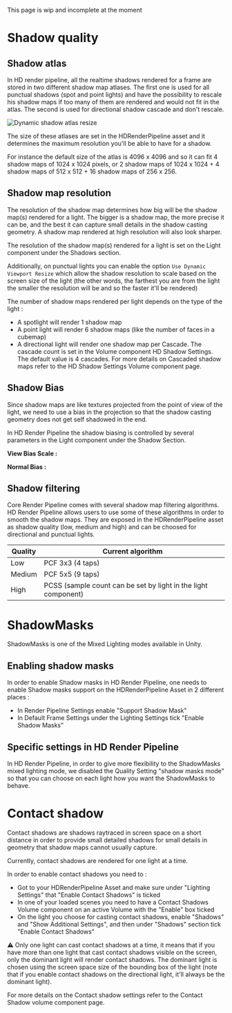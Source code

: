 This page is wip and incomplete at the moment

# Shadow quality

## Shadow atlas

In HD render pipeline, all the realtime shadows rendered for a frame are stored in two different shadow map atlases. The first one is used for all punctual shadows (spot and point lights) and have the possibility to rescale his shadow maps if too many of them are rendered and would not fit in the atlas. The second is used for directional shadow cascade and don't rescale.

![Dynamic shadow atlas resize](https://i.gyazo.com/5c283360661fc006723fa1f759caeb98.gif)

The size of these atlases are set in the HDRenderPipeline asset and it determines the maximum resolution you'll be able to have for a shadow.

For instance the default size of the atlas is 4096 x 4096 and so it can fit 4 shadow maps of 1024 x 1024 pixels, or 2 shadow maps of 1024 x 1024 + 4 shadow maps of 512 x 512 + 16 shadow maps of 256 x 256.

## Shadow map resolution

The resolution of the shadow map determines how big will be the shadow map(s) rendered for a light. The bigger is a shadow map, the more precise it can be, and the best it can capture small details in the shadow casting geometry. A shadow map rendered at high resolution will also look sharper.

The resolution of the shadow map(s) rendered for a light is set on the Light component under the Shadows section.

Additionally, on punctual lights you can enable the option ```Use Dynamic Viewport Resize``` which allow the shadow resolution to scale based on the screen size of the light (the other words, the farthest you are from the light the smaller the resolution will be and so the faster it'll be rendered)

The number of shadow maps rendered per light depends on the type of the light :

- A spotlight will render 1 shadow map
- A point light will render 6 shadow maps (like the number of faces in a cubemap)
- A directional light will render one shadow map per Cascade. The cascade count is set in the Volume component HD Shadow Settings. The default value is 4 cascades. For more details on Cascaded shadow maps refer to the HD Shadow Settings Volume component page.

## Shadow Bias

Since shadow maps are like textures projected from the point of view of the light, we need to use a bias in the projection so that the shadow casting geometry does not get self shadowed in the end.

In HD Render Pipeline the shadow biasing is controlled by several parameters in the Light component under the Shadow Section.

**View Bias Scale :**

**Normal Bias :**

## Shadow filtering

Core Render Pipeline comes with several shadow map filtering algorithms. HD Render Pipeline allows users to use some of these algorithms in order to smooth the shadow maps.
They are exposed in the HDRenderPipeline asset as shadow quality (low, medium and high) and can be choosed for directional and punctual lights.

Quality     |   Current algorithm
|-----------|------------------------|
Low | PCF 3x3 (4 taps)
Medium | PCF 5x5 (9 taps)
High | PCSS (sample count can be set by light in the light component)

# ShadowMasks

ShadowMasks is one of the Mixed Lighting modes available in Unity.

## Enabling shadow masks

In order to enable Shadow masks in HD Render Pipeline, one needs to enable Shadow masks support on the HDRenderPipeline Asset in 2 different places :

- In Render Pipeline Settings enable "Support Shadow Mask"
- In Default Frame Settings under the Lighting Settings tick "Enable Shadow Masks"

## Specific settings in HD Render Pipeline

In HD Render Pipeline, in order to give more flexibility to the ShadowMasks mixed lighting mode, we disabled the Quality Setting "shadow masks mode" so that you can choose on each light how you want the ShadowMasks to behave.

# Contact shadow

Contact shadows are shadows raytraced in screen space on a short distance in order to provide small detailed shadows for small details in geometry that shadow maps cannot usually capture.

Currently, contact shadows are rendered for one light at a time.

In order to enable contact shadows you need to :

- Got to your HDRenderPipeline Asset and make sure under "Lighting Settings" that "Enable Contact Shadows" is ticked
- In one of your loaded scenes you need to have a Contact Shadows Volume component on an active Volume with the "Enable" box ticked
- On the light you choose for casting contact shadows, enable "Shadows" and "Show Additional Settings", and then under "Shadows" section tick "Enable Contact Shadows"

:warning: Only one light can cast contact shadows at a time, it means that if you have more than one light that cast contact shadows visible on the screen, only the dominant light will render contact shadows. The dominant light is chosen using the screen space size of the bounding box of the light (note that if you enable contact shadows on the directional light, it'll always be the dominant light).

For more details on the Contact shadow settings refer to the Contact Shadow volume component page.